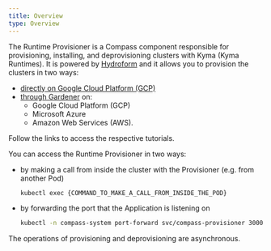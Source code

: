 ```yaml
---
title: Overview
type: Overview
---
```


The Runtime Provisioner is a Compass component responsible for provisioning, installing, and deprovisioning clusters with Kyma (Kyma Runtimes). It is powered by [Hydroform](https://github.com/kyma-incubator/hydroform) and it allows you to provision the clusters in two ways:
- [directly on Google Cloud Platform (GCP)](08-01-provisioning-gcp.md)
- [through Gardener](08-02-provisioning-gardener.md) on:
    * Google Cloud Platform (GCP)
    * Microsoft Azure
    * Amazon Web Services (AWS).

Follow the links to access the respective tutorials. 
    
You can access the Runtime Provisioner in two ways:

- by making a call from inside the cluster with the Provisioner (e.g. from another Pod)

    ```bash
    kubectl exec {COMMAND_TO_MAKE_A_CALL_FROM_INSIDE_THE_POD}
    ```

- by forwarding the port that the Application is listening on

    ```bash
    kubectl -n compass-system port-forward svc/compass-provisioner 3000:3000
    ```
    <!--- alternatively: by forwarding the port that the GraphQL Server is listening on --->
    

The operations of provisioning and deprovisioning are asynchronous. 